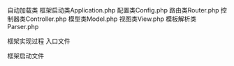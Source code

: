 自动加载类
框架启动类Application.php 配置类Config.php 路由类Router.php
控制器类Controller.php 模型类Model.php 视图类View.php 模板解析类Parser.php

框架实现过程
入口文件
	
框架启动文件